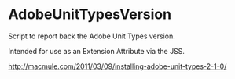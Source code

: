 AdobeUnitTypesVersion
=====================

Script to report back the Adobe Unit Types version.

Intended for use as an Extension Attribute via the JSS.

http://macmule.com/2011/03/09/installing-adobe-unit-types-2-1-0/
